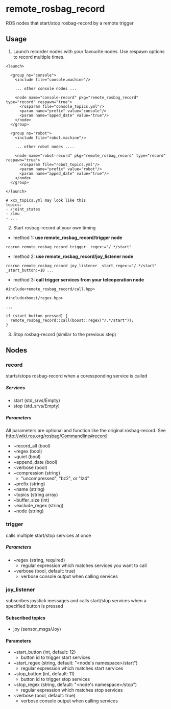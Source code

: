 # remote_rosbag_record
ROS nodes that start/stop rosbag-record by a remote trigger

## Usage
1. Launch recorder nodes with your favourite nodes. Use respawn options to record multiple times.
```
<launch>

  <group ns="console">
    <include file="console.machine"/>

    ... other console nodes ...
    
    <node name="console-record" pkg="remote_rosbag_record" type="record" respawn="true">
      <rosparam file="console_topics.yml"/>
      <param name="prefix" value="console"/>
      <param name="apped_date" value="true"/>
    </node>
  </group>

  <group ns="robot">
    <include file="robot.machine"/>

    ... other robot nodes ....

    <node name="robot-record" pkg="remote_rosbag_record" type="record" respawn="true">
      <rosparam file="robot_topics.yml"/>
      <param name="prefix" value="robot"/>
      <param name="apped_date" value="true"/>
    </node>
  </group>
  
</launch>
```

```
# xxx_topics.yml may look like this
topics:
- /joint_states
- /imu
- ...
```

2. Start rosbag-record at your own timing

* method 1: **use remote_rosbag_record/trigger node**
```
rosrun remote_rosbag_record trigger _regex:="/.*/start"
```

* method 2: **use remote_rosbag_record/joy_listener node**
```
rosrun remote_rosbag_record joy_listener _start_regex:="/.*/start" _start_button:=10 ...
```

* method 3: **call trigger services from your teleoperation node**
```
#include<remote_rosbag_record/call.hpp>

#include<boost/regex.hpp>

...

if (start_button_pressed) {
  remote_rosbag_record::call(boost::regex("/.*/start"));
}
```

3. Stop rosbag-record (similar to the previous step)

## Nodes

### record
starts/stops rosbag-record when a coressponding service is called

##### Services
* start (std_srvs/Empty)
* stop (std_srvs/Empty)

##### Parameters
All parameters are optional and function like the original rosbag-record.
See http://wiki.ros.org/rosbag/Commandline#record

* ~record_all (bool)
* ~regex (bool)
* ~quiet (bool)
* ~append_date (bool)
* ~verbose (bool)
* ~compression (string)
  * "uncompressed", "bz2", or "lz4"
* ~prefix (string)
* ~name (string)
* ~topics (string array)
* ~buffer_size (int)
* ~exclude_regex (string)
* ~node (string)

### trigger
calls multiple start/stop services at once

##### Parameters
* ~regex (string, required)
  * regular expression which matches services you want to call
* ~verbose (bool, default: true)
  * verbose console output when calling services

### joy_listener
subscribes joystick messages and calls start/stop services when a specified button is pressed

#### Subscribed topics
* joy (sensor_msgs/Joy)

#### Parameters
* ~start_button (int, default: 12)
  * button id to trigger start services
* ~start_regex (string, default: "<node's namespace>/start")
  * regular expression which matches start services
* ~stop_button (int, default: 11)
  * button id to trigger stop services
* ~stop_regex (string, default: "<node's namespace>/stop")
  * regular expression which matches stop services
* ~verbose (bool, default: true)
  * verbose console output when calling services